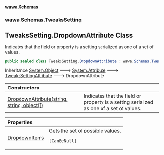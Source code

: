 #### [wawa.Schemas](index.md 'index')
### [wawa.Schemas](wawa.Schemas.md 'wawa.Schemas').[TweaksSetting](TweaksSetting.md 'wawa.Schemas.TweaksSetting')

## TweaksSetting.DropdownAttribute Class

Indicates that the field or property is a setting serialized as one of a set of values.

```csharp
public sealed class TweaksSetting.DropdownAttribute : wawa.Schemas.TweaksSettingAttribute
```

Inheritance [System.Object](https://docs.microsoft.com/en-us/dotnet/api/System.Object 'System.Object') &#129106; [System.Attribute](https://docs.microsoft.com/en-us/dotnet/api/System.Attribute 'System.Attribute') &#129106; [TweaksSettingAttribute](TweaksSettingAttribute.md 'wawa.Schemas.TweaksSettingAttribute') &#129106; DropdownAttribute

| Constructors | |
| :--- | :--- |
| [DropdownAttribute(string, string, object[])](DropdownAttribute..ctor(string,string,object[]).md 'wawa.Schemas.TweaksSetting.DropdownAttribute.DropdownAttribute(string, string, object[])') | Indicates that the field or property is a setting serialized as one of a set of values. |

| Properties | |
| :--- | :--- |
| [DropdownItems](DropdownAttribute.DropdownItems.md 'wawa.Schemas.TweaksSetting.DropdownAttribute.DropdownItems') | Gets the set of possible values.<p/>`[CanBeNull]` |
